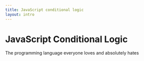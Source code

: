 ```yaml
---
title: JavaScript conditional logic
layout: intro
---
```


# JavaScript Conditional Logic
The programming language everyone loves and absolutely hates
